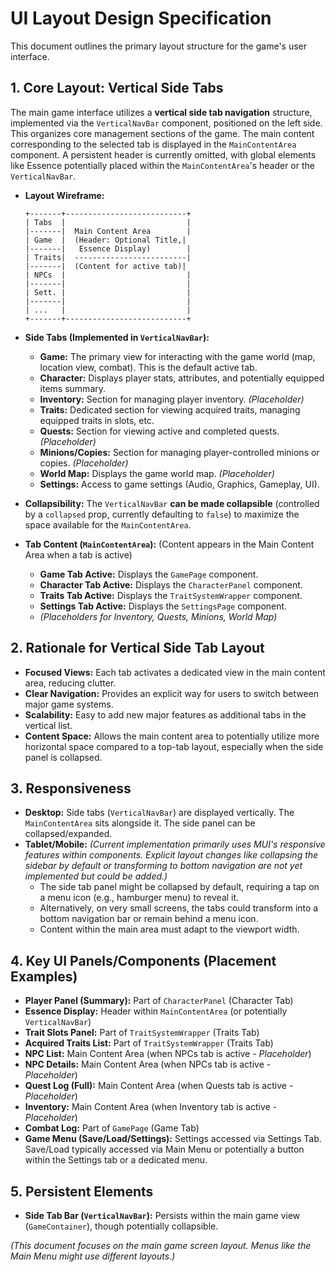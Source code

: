 # UI Layout Design Specification

This document outlines the primary layout structure for the game's user interface.

## 1. Core Layout: Vertical Side Tabs

The main game interface utilizes a **vertical side tab navigation** structure, implemented via the `VerticalNavBar` component, positioned on the left side. This organizes core management sections of the game. The main content corresponding to the selected tab is displayed in the `MainContentArea` component. A persistent header is currently omitted, with global elements like Essence potentially placed within the `MainContentArea`'s header or the `VerticalNavBar`.

*   **Layout Wireframe:**

    ```
    +-------+---------------------------+
    | Tabs  |                           |
    |-------|  Main Content Area        |
    | Game  |  (Header: Optional Title,|
    |-------|   Essence Display)        |
    | Traits|  -------------------------|
    |-------|  (Content for active tab)|
    | NPCs  |                           |
    |-------|                           |
    | Sett. |                           |
    |-------|                           |
    | ...   |                           |
    +-------+---------------------------+
    ```

*   **Side Tabs (Implemented in `VerticalNavBar`):**
    *   **Game:** The primary view for interacting with the game world (map, location view, combat). This is the default active tab.
    *   **Character:** Displays player stats, attributes, and potentially equipped items summary.
    *   **Inventory:** Section for managing player inventory. *(Placeholder)*
    *   **Traits:** Dedicated section for viewing acquired traits, managing equipped traits in slots, etc.
    *   **Quests:** Section for viewing active and completed quests. *(Placeholder)*
    *   **Minions/Copies:** Section for managing player-controlled minions or copies. *(Placeholder)*
    *   **World Map:** Displays the game world map. *(Placeholder)*
    *   **Settings:** Access to game settings (Audio, Graphics, Gameplay, UI).

*   **Collapsibility:** The `VerticalNavBar` **can be made collapsible** (controlled by a `collapsed` prop, currently defaulting to `false`) to maximize the space available for the `MainContentArea`.

*   **Tab Content (`MainContentArea`):** (Content appears in the Main Content Area when a tab is active)
    *   **Game Tab Active:** Displays the `GamePage` component.
    *   **Character Tab Active:** Displays the `CharacterPanel` component.
    *   **Traits Tab Active:** Displays the `TraitSystemWrapper` component.
    *   **Settings Tab Active:** Displays the `SettingsPage` component.
    *   *(Placeholders for Inventory, Quests, Minions, World Map)*

## 2. Rationale for Vertical Side Tab Layout

*   **Focused Views:** Each tab activates a dedicated view in the main content area, reducing clutter.
*   **Clear Navigation:** Provides an explicit way for users to switch between major game systems.
*   **Scalability:** Easy to add new major features as additional tabs in the vertical list.
*   **Content Space:** Allows the main content area to potentially utilize more horizontal space compared to a top-tab layout, especially when the side panel is collapsed.

## 3. Responsiveness

*   **Desktop:** Side tabs (`VerticalNavBar`) are displayed vertically. The `MainContentArea` sits alongside it. The side panel can be collapsed/expanded.
*   **Tablet/Mobile:** *(Current implementation primarily uses MUI's responsive features within components. Explicit layout changes like collapsing the sidebar by default or transforming to bottom navigation are not yet implemented but could be added.)*
    *   The side tab panel might be collapsed by default, requiring a tap on a menu icon (e.g., hamburger menu) to reveal it.
    *   Alternatively, on very small screens, the tabs could transform into a bottom navigation bar or remain behind a menu icon.
    *   Content within the main area must adapt to the viewport width.

## 4. Key UI Panels/Components (Placement Examples)

*   **Player Panel (Summary):** Part of `CharacterPanel` (Character Tab)
*   **Essence Display:** Header within `MainContentArea` (or potentially `VerticalNavBar`)
*   **Trait Slots Panel:** Part of `TraitSystemWrapper` (Traits Tab)
*   **Acquired Traits List:** Part of `TraitSystemWrapper` (Traits Tab)
*   **NPC List:** Main Content Area (when NPCs tab is active - *Placeholder*)
*   **NPC Details:** Main Content Area (when NPCs tab is active - *Placeholder*)
*   **Quest Log (Full):** Main Content Area (when Quests tab is active - *Placeholder*)
*   **Inventory:** Main Content Area (when Inventory tab is active - *Placeholder*)
*   **Combat Log:** Part of `GamePage` (Game Tab)
*   **Game Menu (Save/Load/Settings):** Settings accessed via Settings Tab. Save/Load typically accessed via Main Menu or potentially a button within the Settings tab or a dedicated menu.

## 5. Persistent Elements

*   **Side Tab Bar (`VerticalNavBar`):** Persists within the main game view (`GameContainer`), though potentially collapsible.

*(This document focuses on the main game screen layout. Menus like the Main Menu might use different layouts.)*
